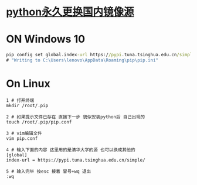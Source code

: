 # [python永久更换国内镜像源](/https://zhuanlan.zhihu.com/p/630761244)
# ON Windows 10
```cmd
pip config set global.index-url https://pypi.tuna.tsinghua.edu.cn/simple/
# "Writing to C:\Users\lenovo\AppData\Roaming\pip\pip.ini"
```
# On Linux
```shell
1 # 打开终端 
mkdir /root/.pip

2 # 如果提示文件已存在 直接下一步 貌似安装python后 自己出现的
touch /root/.pip/pip.conf

3 # vim编辑文件
vim pip.conf

4 # 输入下面的内容 这里用的是清华大学的源 也可以换成其他的
[global]
index-url = https://pypi.tuna.tsinghua.edu.cn/simple/

5 # 输入完毕 按esc 接着 冒号+wq 退出
:wq
```
